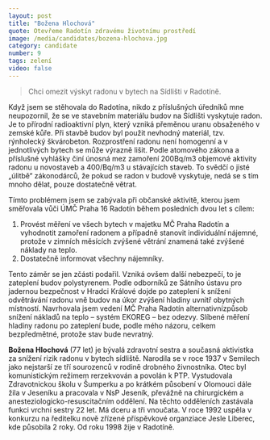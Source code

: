 ```yaml
---
layout: post
title: "Božena Hlochová"
quote: Otevřeme Radotín zdravému životnímu prostředí
image: /media/candidates/bozena-hlochova.jpg
category: candidate
number: 9
tags: zelení
video: false
---
```


> Chci omezit výskyt radonu v bytech na Sídlišti v Radotíně. 

Když jsem se stěhovala do Radotína, nikdo z příslušných úředníků mne neupozornil, že se ve stavebním materiálu budov na Sídlišti vyskytuje radon. Je to přírodní radioaktivní plyn, který vzniká přeměnou uranu obsaženého v zemské kůře. Při stavbě budov byl použit nevhodný materiál, tzv. rýnholecký škvárobeton. Rozprostření radonu není homogenní a v jednotlivých bytech se může výrazně lišit. Podle atomového zákona a příslušné vyhlášky činí únosná mez zamoření 200Bq/m3 objemové aktivity radonu u novostaveb a 400/Bq/m3 u stávajících staveb. To svědčí o jisté „úlitbě“ zákonodárců, že pokud se radon v budově vyskytuje, nedá se s tím mnoho dělat, pouze dostatečně větrat.

Tímto problémem jsem se zabývala  při občanské aktivitě, kterou jsem směřovala vůči ÚMČ Praha 16 Radotín během posledních dvou let s cílem:
1. Provést měření ve všech bytech v majetku MČ Praha Radotín a vyhodnotit zamoření radonem a případně stanovit individuální nájemné, protože v zimních měsících zvýšené větrání znamená také zvýšené náklady na teplo. 
2. Dostatečně informovat všechny nájemníky.

Tento záměr se jen zčásti podařil. Vzniká ovšem další nebezpečí, to je zateplení budov polystyrenem. Podle odborníků ze Sátního ústavu pro jadernou bezpečnost v Hradci Králové dojde  po zateplení k snížení odvětrávání radonu vně budov na úkor zvýšení hladiny uvnitř obytných místností. Navrhovala jsem vedení MČ Praha Radotín alternativnízpůsob snížení nákladů na teplo – systém EKOREG – bez odezvy. Slíbené měření hladiny radonu po zateplení bude, podle mého názoru, celkem bezpředmětné, protože stav bude nevratný. 


**Božena Hlochová** (77 let) je bývalá zdravotní sestra a současná aktivistka za snížení rizik radonu v bytech sídliště. Narodila se v roce 1937 v Semilech jako nejstarší ze tří sourozenců v rodině drobného živnostníka. Otec byl komunistickým režimem rerzekvován a povolán k PTP. Vystudovala Zdravotnickou školu v Šumperku a po krátkém působení v Olomouci dále žila v Jeseníku a pracovala v NsP Jeseník, převážně na chirurgickém a anesteziologicko-resuscitačním oddělení. Na těchto odděleních zastávala funkci vrchní sestry 22 let. Má dceru a tři vnoučata. V roce 1992 uspěla v konkurzu na ředitelku nově zřízené příspěvkové organziace Jesle Liberec, kde působila 2 roky. Od roku 1998 žije v Radotíně.
